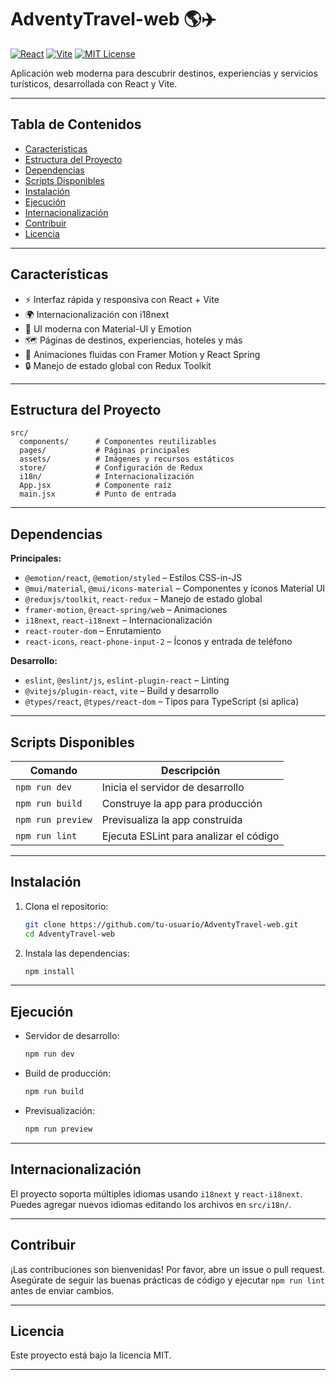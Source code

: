 # AdventyTravel-web 🌎✈️

[![React](https://img.shields.io/badge/React-20232A?style=for-the-badge&logo=react&logoColor=61DAFB)](https://react.dev/)
[![Vite](https://img.shields.io/badge/Vite-646CFF?style=for-the-badge&logo=vite&logoColor=FFD62E)](https://vitejs.dev/)
[![MIT License](https://img.shields.io/badge/license-MIT-green?style=for-the-badge)](LICENSE)

Aplicación web moderna para descubrir destinos, experiencias y servicios turísticos, desarrollada con React y Vite.

---

## Tabla de Contenidos

- [Características](#características)
- [Estructura del Proyecto](#estructura-del-proyecto)
- [Dependencias](#dependencias)
- [Scripts Disponibles](#scripts-disponibles)
- [Instalación](#instalación)
- [Ejecución](#ejecución)
- [Internacionalización](#internacionalización)
- [Contribuir](#contribuir)
- [Licencia](#licencia)

---

## Características

- ⚡️ Interfaz rápida y responsiva con React + Vite
- 🌍 Internacionalización con i18next
- 🎨 UI moderna con Material-UI y Emotion
- 🗺️ Páginas de destinos, experiencias, hoteles y más
- 🔄 Animaciones fluidas con Framer Motion y React Spring
- 🔒 Manejo de estado global con Redux Toolkit

---

## Estructura del Proyecto

```
src/
  components/      # Componentes reutilizables
  pages/           # Páginas principales
  assets/          # Imágenes y recursos estáticos
  store/           # Configuración de Redux
  i18n/            # Internacionalización
  App.jsx          # Componente raíz
  main.jsx         # Punto de entrada
```

---

## Dependencias

**Principales:**

- `@emotion/react`, `@emotion/styled` – Estilos CSS-in-JS
- `@mui/material`, `@mui/icons-material` – Componentes y íconos Material UI
- `@reduxjs/toolkit`, `react-redux` – Manejo de estado global
- `framer-motion`, `@react-spring/web` – Animaciones
- `i18next`, `react-i18next` – Internacionalización
- `react-router-dom` – Enrutamiento
- `react-icons`, `react-phone-input-2` – Íconos y entrada de teléfono

**Desarrollo:**

- `eslint`, `@eslint/js`, `eslint-plugin-react` – Linting
- `@vitejs/plugin-react`, `vite` – Build y desarrollo
- `@types/react`, `@types/react-dom` – Tipos para TypeScript (si aplica)

---

## Scripts Disponibles

| Comando           | Descripción                                 |
|-------------------|---------------------------------------------|
| `npm run dev`     | Inicia el servidor de desarrollo            |
| `npm run build`   | Construye la app para producción            |
| `npm run preview` | Previsualiza la app construida              |
| `npm run lint`    | Ejecuta ESLint para analizar el código      |

---

## Instalación

1. Clona el repositorio:
   ```bash
   git clone https://github.com/tu-usuario/AdventyTravel-web.git
   cd AdventyTravel-web
   ```
2. Instala las dependencias:
   ```bash
   npm install
   ```

---

## Ejecución

- Servidor de desarrollo:
  ```bash
  npm run dev
  ```
- Build de producción:
  ```bash
  npm run build
  ```
- Previsualización:
  ```bash
  npm run preview
  ```

---

## Internacionalización

El proyecto soporta múltiples idiomas usando `i18next` y `react-i18next`. Puedes agregar nuevos idiomas editando los archivos en `src/i18n/`.

---

## Contribuir

¡Las contribuciones son bienvenidas! Por favor, abre un issue o pull request. Asegúrate de seguir las buenas prácticas de código y ejecutar `npm run lint` antes de enviar cambios.

---

## Licencia

Este proyecto está bajo la licencia MIT.

---
